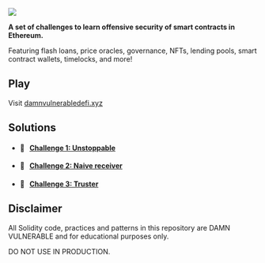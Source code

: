 ![](cover.png)

**A set of challenges to learn offensive security of smart contracts in Ethereum.**

Featuring flash loans, price oracles, governance, NFTs, lending pools, smart contract wallets, timelocks, and more!

## Play

Visit [damnvulnerabledefi.xyz](https://damnvulnerabledefi.xyz)

## Solutions

- #### 🚩 &nbsp;&nbsp;[Challenge 1: Unstoppable](https://github.com/Farber98/damn-vulnerable-defi/tree/master/test/unstoppable)
- #### 🚩 &nbsp;&nbsp;[Challenge 2: Naive receiver](https://github.com/Farber98/damn-vulnerable-defi/tree/master/test/naive-receiver)
- #### 🚩 &nbsp;&nbsp;[Challenge 3: Truster](https://github.com/Farber98/damn-vulnerable-defi/tree/master/test/truster)

## Disclaimer

All Solidity code, practices and patterns in this repository are DAMN VULNERABLE and for educational purposes only.

DO NOT USE IN PRODUCTION.
